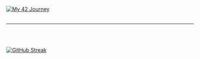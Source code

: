 

<!-- <img src="https://capsule-render.vercel.app/api?type=waving&height=300&color=gradient&text=Hello World&fontAlign=50&section=header&reversal=false&desc=oiug%20iogh%20igoiyhg%20iog%20iog%20ug&fontAlignY=27" /> -->


[![My 42 Journey](https://ytcards.demolab.com/?id=q9rdoCJ2eDc&title=My+42+Abu+Dhabi+Journey&lang=en&timestamp=1694819000&background_color=%230d1117&title_color=%23ffffff&stats_color=%23dedede&max_title_lines=1&width=250&border_radius=5&duration=108 "My 42 Journey")](https://www.youtube.com/watch?v=q9rdoCJ2eDc)
<br>
<br/>

---
<br>
<br/>


<a href="https://www.youtube.com/watch?v=q9rdoCJ2eDc" target="_blank" rel="noopener noreferrer">

![GitHub Streak](https://streak-stats.demolab.com?user=hadi14250&theme=gruvbox&border_radius=4.5)
</a>





